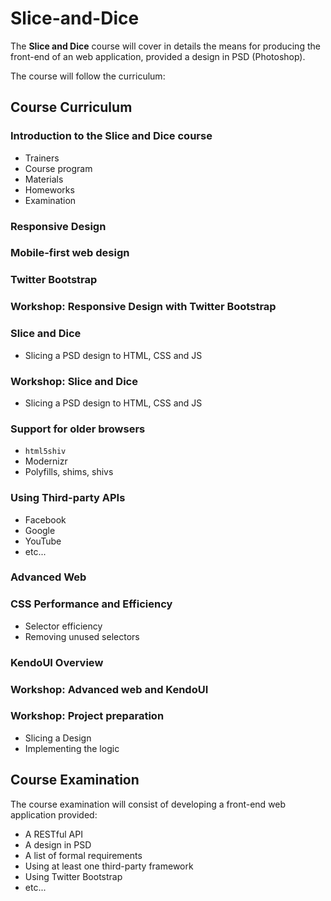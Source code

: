 # Slice-and-Dice
The **Slice and Dice** course will cover in details the means for producing the front-end of an web application, provided a design in PSD (Photoshop).

The course will follow the curriculum:

##   Course Curriculum

###  Introduction to the **Slice and Dice** course

*  Trainers
*  Course program
*  Materials
*  Homeworks
*  Examination

###  Responsive Design

###  Mobile-first web design

###  Twitter Bootstrap

###  Workshop: Responsive Design with Twitter Bootstrap

###  Slice and Dice

*   Slicing a PSD design to HTML, CSS and JS

###  Workshop: Slice and Dice

*   Slicing a PSD design to HTML, CSS and JS

###  Support for older browsers

*   `html5shiv`
*   Modernizr
*   Polyfills, shims, shivs


###  Using Third-party APIs

*   Facebook
*   Google
*   YouTube
*   etc...

###  Advanced Web

###  CSS Performance and Efficiency

*   Selector efficiency
*   Removing unused selectors

###  KendoUI Overview

###  Workshop: Advanced web and KendoUI

###  Workshop: Project preparation

*   Slicing a Design
*   Implementing the logic

##   Course Examination

The course examination will consist of developing a front-end web application provided:

*   A RESTful API
*   A design in PSD
*   A list of formal requirements
   *  Using at least one third-party framework
   *  Using Twitter Bootstrap
   *  etc...



